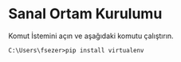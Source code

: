 # Sanal Ortam Kurulumu
Komut İstemini açın ve aşağıdaki komutu çalıştırın.
```console
C:\Users\fsezer>pip install virtualenv
```
